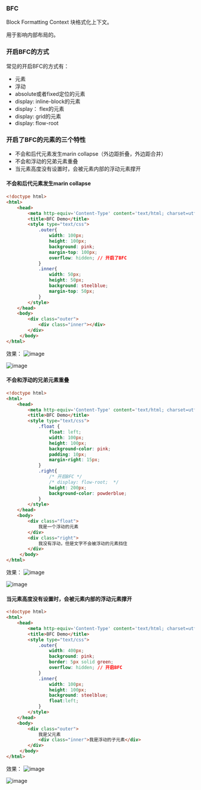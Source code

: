 ### BFC
Block Formatting Context 块格式化上下文。

用于影响内部布局的。

### 开启BFC的方式
常见的开启BFC的方式有：
- <html>元素
- 浮动
- absolute或者fixed定位的元素
- display: inline-block的元素
- display： flex的元素
- display: grid的元素
- display: flow-root

### 开启了BFC的元素的三个特性
- 不会和后代元素发生marin collapse（外边距折叠，外边距合并）
- 不会和浮动的兄弟元素重叠
- 当元素高度没有设置时，会被元素内部的浮动元素撑开

#### 不会和后代元素发生marin collapse
```html
<!doctype html>
<html>
    <head>
        <meta http-equiv='Content-Type' content='text/html; charset=utf-8'>
        <title>BFC Demo</title>
        <style type="text/css">
            .outer{
                width: 100px;
                height: 100px;
                background: pink;
                margin-top: 100px;
                overflow: hidden; // 开启了BFC
            }
            .inner{
                width: 50px;
                height: 50px;
                background: steelblue;
                margin-top: 50px;
            }
        </style> 
    </head>
    <body>
        <div class="outer">
            <div class="inner"></div>
        </div>
     </body>
</html>
```

效果：
![image](https://github.com/lizuncong/Front-End-Development-Notes/blob/master/resource/BFC03.png)

![image](https://github.com/lizuncong/Front-End-Development-Notes/blob/master/resource/BFC04.png)



#### 不会和浮动的兄弟元素重叠
```html
<!doctype html>
<html>
    <head>
        <meta http-equiv='Content-Type' content='text/html; charset=utf-8'>
        <title>BFC Demo</title>
        <style type="text/css">
            .float {
                float: left;
                width: 100px;
                height: 100px;
                background-color: pink;
                padding: 10px;
                margin-right: 15px;
            }     
            .right{
                /* 开启BFC */
                /* display: flow-root;  */
                height: 200px;
                background-color: powderblue;
            } 
        </style> 
    </head>
    <body>
        <div class="float">
            我是一个浮动的元素
        </div>
        <div class="right">
            我没有浮动，但是文字不会被浮动的元素挡住
        </div>
     </body>
</html>
```
效果：
![image](https://github.com/lizuncong/Front-End-Development-Notes/blob/master/resource/BFC01.png)

![image](https://github.com/lizuncong/Front-End-Development-Notes/blob/master/resource/BFC02.png)


#### 当元素高度没有设置时，会被元素内部的浮动元素撑开
```html
<!doctype html>
<html>
    <head>
        <meta http-equiv='Content-Type' content='text/html; charset=utf-8'>
        <title>BFC Demo</title>
        <style type="text/css">
            .outer{
                width: 400px;
                background: pink;
                border: 5px solid green;
                overflow: hidden; // 开启BFC
            }
            .inner{
                width: 100px;
                height: 100px;
                background: steelblue;
                float:left;
            }
        </style> 
    </head>
    <body>
        <div class="outer">
            我是父元素
            <div class="inner">我是浮动的子元素</div>
        </div>
     </body>
</html>
```

效果：
![image](https://github.com/lizuncong/Front-End-Development-Notes/blob/master/resource/BFC05.png)

![image](https://github.com/lizuncong/Front-End-Development-Notes/blob/master/resource/BFC06.png)